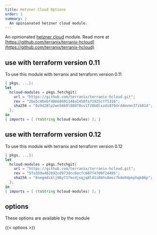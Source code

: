 ```yaml
---
title: Hetzner Cloud Options
order: 1
summary: |
  An opinionated hetzner cloud module.
---
```


An opinionated 
[hetzner cloud](https://www.terraform.io/docs/providers/hcloud/index.html)
module.
Read more at 
[https://github.com/terranix/terranix-hcloud](https://github.com/terranix/terranix-hcloud)

## use with terraform version 0.11

To use this module with terranix and terraform version 0.11

```nix
{ pkgs, ...}:
let
  hcloud-modules = pkgs.fetchgit{
    url = "https://github.com/terranix/terranix-hcloud.git";
    rev = "2ba5c46ebf48668691148a1458fa71925cff5316";
    sha256 = "0z9d28lp2wn56b9l80878vv1f28b0lxzdi870drd4mvmn37ib814";
  };
in
{ imports = [ (toString hcloud-modules) ]; }
```

## use with terraform version 0.12

To use this module with terranix and terraform version 0.12

```nix
{ pkgs, ...}:
let
  hcloud-modules = pkgs.fetchgit{
    url = "https://github.com/terranix/terranix-hcloud.git";
    rev = "5fa359a482892cd973dcc6ecfc607f4709f24495";
    sha256 = "0smgmdiklj98y71fmcdjsqjq8l41i66hs8msc7k4m9dpkphqk86p";
  };
in
{ imports = [ (toString hcloud-modules) ]; }
```

## options

These options are available by the module

{{< options >}}
